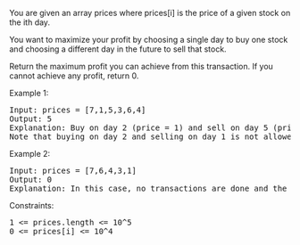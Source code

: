 You are given an array prices where prices[i] is the price of a given stock on the ith day.

You want to maximize your profit by choosing a single day to buy one stock and choosing a different day in the future to sell that stock.

Return the maximum profit you can achieve from this transaction. If you cannot achieve any profit, return 0.

 

Example 1:
<pre>
Input: prices = [7,1,5,3,6,4]
Output: 5
Explanation: Buy on day 2 (price = 1) and sell on day 5 (price = 6), profit = 6-1 = 5.
Note that buying on day 2 and selling on day 1 is not allowed because you must buy before you sell.
</pre>
Example 2:
<pre>
Input: prices = [7,6,4,3,1]
Output: 0
Explanation: In this case, no transactions are done and the max profit = 0.
</pre>

Constraints:
<pre>
1 <= prices.length <= 10^5
0 <= prices[i] <= 10^4
</pre>
